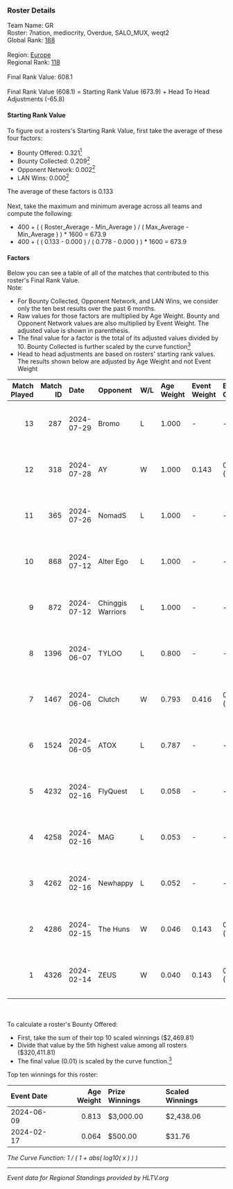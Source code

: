 ### Roster Details<br />
Team Name: GR<br />
Roster: 7nation, mediocrity, Overdue, SALO_MUX, weqt2<br />
Global Rank: [188](../standings_global.md)<br />
<br />
Region: [Europe]( ../standings_europe.md)<br />
Regional Rank: [118]( ../standings_europe.md)<br />
<br />
Final Rank Value:  608.1<br />
<br />
Final Rank Value (608.1) = Starting Rank Value (673.9) + Head To Head Adjustments (-65.8)<br />

#### Starting Rank Value<br />
To figure out a rosters's Starting Rank Value, first take the average of these four factors:<br />
- Bounty Offered: 0.321[<sup>1</sup>](#table2)
- Bounty Collected: 0.209[<sup>2</sup>](#table1)
- Opponent Network: 0.002[<sup>2</sup>](#table1)
- LAN Wins: 0.000[<sup>2</sup>](#table1)

The average of these factors is 0.133<br />
<br />
Next, take the maximum and minimum average across all teams and compute the following:<br />
- 400 + ( ( Roster_Average - Min_Average ) / ( Max_Average - Min_Average ) ) * 1600 = 673.9
- 400 + ( ( 0.133 - 0.000 ) / ( 0.778 - 0.000 ) ) * 1600 = 673.9


#### Factors<br />
Below you can see a table of all of the matches that contributed to this roster's Final Rank Value.<br />
Note:<br />

- For Bounty Collected, Opponent Network, and LAN Wins, we consider only the ten best results over the past 6 months.
- Raw values for those factors are multiplied by Age Weight. Bounty and Opponent Network values are also multiplied by Event Weight. The adjusted value is shown in parenthesis.
- The final value for a factor is the total of its adjusted values divided by 10. Bounty Collected is further scaled by the curve function[<sup>3</sup>](#curveFunction)
- Head to head adjustments are based on rosters' starting rank values. The results shown below are adjusted by Age Weight and not Event Weight
<span id="table1"></span><br />


| Match Played | Match ID | Date       | Opponent          | W/L | Age Weight | Event Weight | Bounty Collected | Opponent Network | LAN Wins  | H2H Adj. | Roster                                        |
| -: | -: | :- | :- | :- | :- | :- | :- | :- | :- | -: | :- |
|           13 |      287 | 2024-07-29 | Bromo             | L   | 1.000      | -            | -                | -                | -         |   -19.94 | 7nation, mediocrity, Overdue, SALO_MUX, weqt2 |
|           12 |      318 | 2024-07-28 | AY                | W   | 1.000      | 0.143        | 0.000 (0.000)    | 0.000 (0.000)    | 0 (0.000) |     6.87 | 7nation, mediocrity, Overdue, SALO_MUX, weqt2 |
|           11 |      365 | 2024-07-26 | NomadS            | L   | 1.000      | -            | -                | -                | -         |   -20.71 | 7nation, mediocrity, Overdue, SALO_MUX, weqt2 |
|           10 |      868 | 2024-07-12 | Alter Ego         | L   | 1.000      | -            | -                | -                | -         |   -21.64 | 7nation, mediocrity, Runnin, SALO_MUX, weqt2  |
|            9 |      872 | 2024-07-12 | Chinggis Warriors | L   | 1.000      | -            | -                | -                | -         |    -9.08 | 7nation, mediocrity, Runnin, SALO_MUX, weqt2  |
|            8 |     1396 | 2024-06-07 | TYLOO             | L   | 0.800      | -            | -                | -                | -         |    -6.24 | mediocrity, qqGOD, SALO_MUX, uwrr, weqt2      |
|            7 |     1467 | 2024-06-06 | Clutch            | W   | 0.793      | 0.416        | 0.005 (0.002)    | 0.060 (0.020)    | 0 (0.000) |    12.83 | mediocrity, qqGOD, SALO_MUX, uwrr, weqt2      |
|            6 |     1524 | 2024-06-05 | ATOX              | L   | 0.787      | -            | -                | -                | -         |    -5.81 | mediocrity, qqGOD, Runnin, SALO_MUX, weqt2    |
|            5 |     4232 | 2024-02-16 | FlyQuest          | L   | 0.058      | -            | -                | -                | -         |    -0.12 | mediocrity, qqGOD, Reminder, SALO_MUX, weqt2  |
|            4 |     4258 | 2024-02-16 | MAG               | L   | 0.053      | -            | -                | -                | -         |    -1.25 | mediocrity, qqGOD, Reminder, SALO_MUX, weqt2  |
|            3 |     4262 | 2024-02-16 | Newhappy          | L   | 0.052      | -            | -                | -                | -         |    -1.19 | mediocrity, qqGOD, Reminder, SALO_MUX, weqt2  |
|            2 |     4286 | 2024-02-15 | The Huns          | W   | 0.046      | 0.143        | 0.000 (0.000)    | 0.002 (0.000)    | 0 (0.000) |     0.26 | mediocrity, qqGOD, Reminder, SALO_MUX, weqt2  |
|            1 |     4326 | 2024-02-14 | ZEUS              | W   | 0.040      | 0.143        | 0.000 (0.000)    | 0.000 (0.000)    | 0 (0.000) |     0.22 | mediocrity, qqGOD, Reminder, SALO_MUX, weqt2  |

<br />
<span id="table2"></span><br />
To calculate a roster's Bounty Offered:<br />

- First, take the sum of their top 10 scaled winnings ($2,469.81)
- Divide that value by the 5th highest value among all rosters ($320,411.81)
- The final value (0.01) is scaled by the curve function.[<sup>3</sup>](#curveFunction)

Top ten winnings for this roster:<br />

| Event Date | Age Weight | Prize Winnings | Scaled Winnings |
| :- | -: | :- | :- |
| 2024-06-09 |      0.813 | $3,000.00      | $2,438.06       |
| 2024-02-17 |      0.064 | $500.00        | $31.76          |


<span id="curveFunction"></span>_The Curve Function: 1 / ( 1 + abs( log10( x ) ) )_<br />

---
_Event data for Regional Standings provided by HLTV.org_<br />
